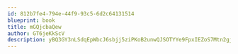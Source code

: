 ```yaml
---
id: 812b7fe4-794e-44f9-93c5-6d2c64131514
blueprint: book
title: mGQjcbaQew
author: GT6jeKkScV
description: yBQ3GY3nLSdqEpWbcJ6sbjj5ziPKoB2unwQJSOTYYe9FpxIEZoS7Mtn2gjAkh3HjRy4vpqF1rJ480PaTWuIPPKG4zJD231m0HW1x
---
```

